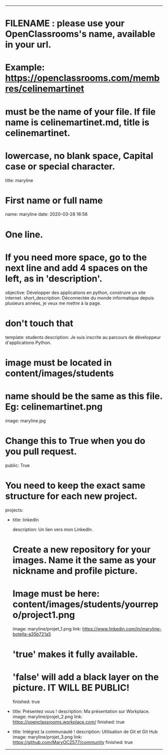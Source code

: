 ---

# FILENAME : please use your OpenClassrooms's name, available in your url.
# Example: https://openclassrooms.com/membres/celinemartinet
# must be the name of your file. If file name is celinemartinet.md, title is celinemartinet.
# lowercase, no blank space, Capital case or special character.
title: maryline

# First name or full name
name: maryline
date: 2020-03-28 16:56

# One line.
# If you need more space, go to the next line and add 4 spaces on the left, as in 'description'.
objective: Développer des applications en python, construire un site internet.
short_description: Déconnectée du monde informatique depuis plusieurs années, je veux me mettre à la page.

# don't touch that
template: students
description:
    Je suis inscrite au parcours de développeur d'applications Python.

# image must be located in content/images/students
# name should be the same as this file. Eg: celinemartinet.png
image: maryline.jpg

# Change this to True when you do you pull request.
public: True

# You need to keep the exact same structure for each new project.
projects:
  - title: linkedIn

    description: Un lien vers mon LinkedIn.
    # Create a new repository for your images. Name it the same as your nickname and profile picture.
    # Image must be here: content/images/students/yourrepo/project1.png
    image: maryline/projet_1.png
    link: https://www.linkedin.com/in/maryline-botella-a35b721a5
    # 'true' makes it fully available.
    # 'false' will add a black layer on the picture. IT WILL BE PUBLIC!
    finished: true
  - title: Présentez vous !
    description: Ma présentation sur Workplace.
    image: maryline/projet_2.png
    link: https://openclassrooms.workplace.com/
    finished: true
  - title: Intégrez la communauté !
    description: Utilisation de Git et Git Hub
    image: maryline/projet_3.png
    link: https://github.com/MaryOC2577/community
    finished: true
    
---